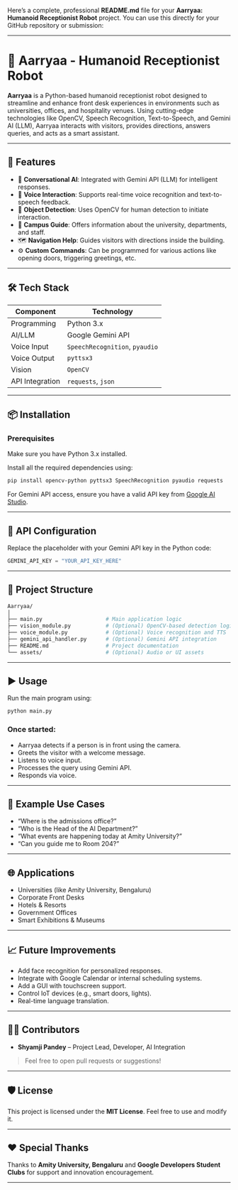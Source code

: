 Here’s a complete, professional **README.md** file for your **Aarryaa: Humanoid Receptionist Robot** project. You can use this directly for your GitHub repository or submission:

---

# 🤖 Aarryaa - Humanoid Receptionist Robot

**Aarryaa** is a Python-based humanoid receptionist robot designed to streamline and enhance front desk experiences in environments such as universities, offices, and hospitality venues. Using cutting-edge technologies like OpenCV, Speech Recognition, Text-to-Speech, and Gemini AI (LLM), Aarryaa interacts with visitors, provides directions, answers queries, and acts as a smart assistant.

---

## 🚀 Features

- 🧠 **Conversational AI**: Integrated with Gemini API (LLM) for intelligent responses.
- 🎤 **Voice Interaction**: Supports real-time voice recognition and text-to-speech feedback.
- 🎯 **Object Detection**: Uses OpenCV for human detection to initiate interaction.
- 🏫 **Campus Guide**: Offers information about the university, departments, and staff.
- 🗺️ **Navigation Help**: Guides visitors with directions inside the building.
- ⚙️ **Custom Commands**: Can be programmed for various actions like opening doors, triggering greetings, etc.

---

## 🛠️ Tech Stack

| Component        | Technology                      |
|------------------|----------------------------------|
| Programming      | Python 3.x                       |
| AI/LLM           | Google Gemini API                |
| Voice Input      | `SpeechRecognition`, `pyaudio`   |
| Voice Output     | `pyttsx3`                        |
| Vision           | `OpenCV`                         |
| API Integration  | `requests`, `json`               |

---

## 📦 Installation

### Prerequisites

Make sure you have Python 3.x installed.

Install all the required dependencies using:

```bash
pip install opencv-python pyttsx3 SpeechRecognition pyaudio requests
```

For Gemini API access, ensure you have a valid API key from [Google AI Studio](https://aistudio.google.com/).

---

## 🔐 API Configuration

Replace the placeholder with your Gemini API key in the Python code:

```python
GEMINI_API_KEY = "YOUR_API_KEY_HERE"
```

---

## 📂 Project Structure

```bash
Aarryaa/
│
├── main.py                    # Main application logic
├── vision_module.py           # (Optional) OpenCV-based detection logic
├── voice_module.py            # (Optional) Voice recognition and TTS
├── gemini_api_handler.py      # (Optional) Gemini API integration
├── README.md                  # Project documentation
└── assets/                    # (Optional) Audio or UI assets
```

---

## ▶️ Usage

Run the main program using:

```bash
python main.py
```

### Once started:
- Aarryaa detects if a person is in front using the camera.
- Greets the visitor with a welcome message.
- Listens to voice input.
- Processes the query using Gemini API.
- Responds via voice.

---

## 🧠 Example Use Cases

- “Where is the admissions office?”
- “Who is the Head of the AI Department?”
- “What events are happening today at Amity University?”
- “Can you guide me to Room 204?”

---

## 🌐 Applications

- Universities (like Amity University, Bengaluru)
- Corporate Front Desks
- Hotels & Resorts
- Government Offices
- Smart Exhibitions & Museums

---

## 📈 Future Improvements

- Add face recognition for personalized responses.
- Integrate with Google Calendar or internal scheduling systems.
- Add a GUI with touchscreen support.
- Control IoT devices (e.g., smart doors, lights).
- Real-time language translation.

---

## 🧑‍💻 Contributors

- **Shyamji Pandey** – Project Lead, Developer, AI Integration

> Feel free to open pull requests or suggestions!

---

## 🛡️ License

This project is licensed under the **MIT License**. Feel free to use and modify it.

---

## ❤️ Special Thanks

Thanks to **Amity University, Bengaluru** and **Google Developers Student Clubs** for support and innovation encouragement.

---
